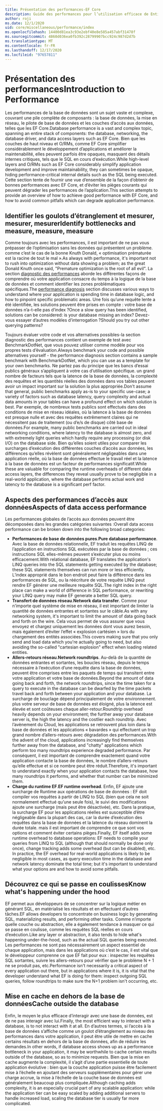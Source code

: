 ```yaml
---
title: Présentation des performances-EF Core
description: Guide des performances pour l’utilisation efficace de Entity Framework Core
author: roji
ms.date: 12/1/2020
uid: core/miscellaneous/performance/index
ms.openlocfilehash: 14400d81ea3c93e2ebf40e8e585a457abf31478f
ms.sourcegitcommit: 4860d036ea0fb392c28799907bcc924c987d2d7b
ms.translationtype: MT
ms.contentlocale: fr-FR
ms.lasthandoff: 12/17/2020
ms.locfileid: "97657811"
---
```

# <a name="introduction-to-performance"></a><span data-ttu-id="621fb-103">Présentation des performances</span><span class="sxs-lookup"><span data-stu-id="621fb-103">Introduction to Performance</span></span>

<span data-ttu-id="621fb-104">Les performances de la base de données sont un sujet vaste et complexe, couvrant une pile complète de composants : la base de données, la mise en réseau, le pilote de base de données et les couches d’accès aux données, telles que les EF Core.</span><span class="sxs-lookup"><span data-stu-id="621fb-104">Database performance is a vast and complex topic, spanning an entire stack of components: the database, networking, the database driver, and data access layers such as EF Core.</span></span> <span data-ttu-id="621fb-105">Bien que les couches de haut niveau et O/RMs, comme EF Core simplifier considérablement le développement d’applications et améliorer la maintenabilité, elles peuvent parfois être opaques, masquant des détails internes critiques, tels que le SQL en cours d’exécution.</span><span class="sxs-lookup"><span data-stu-id="621fb-105">While high-level layers and O/RMs such as EF Core considerably simplify application development and improve maintainability, they can sometimes be opaque, hiding performance-critical internal details such as the SQL being executed.</span></span> <span data-ttu-id="621fb-106">Cette section tente de fournir une vue d’ensemble de la façon d’obtenir de bonnes performances avec EF Core, et d’éviter les pièges courants qui peuvent dégrader les performances de l’application.</span><span class="sxs-lookup"><span data-stu-id="621fb-106">This section attempts to provide an overview of how to achieve good performance with EF Core, and how to avoid common pitfalls which can degrade application performance.</span></span>

## <a name="identify-bottlenecks-and-measure-measure-measure"></a><span data-ttu-id="621fb-107">Identifier les goulots d’étranglement et mesurer, mesurer, mesurer</span><span class="sxs-lookup"><span data-stu-id="621fb-107">Identify bottlenecks and measure, measure, measure</span></span>

<span data-ttu-id="621fb-108">Comme toujours avec les performances, il est important de ne pas vous prépasser de l’optimisation sans les données qui présentent un problème. comme c’est le cas de la bonne Knuth Donald, « optimisation prématurée est la racine de tout le mal ».</span><span class="sxs-lookup"><span data-stu-id="621fb-108">As always with performance, it's important not to rush into optimization without data showing a problem; as the great Donald Knuth once said, "Premature optimization is the root of all evil".</span></span> <span data-ttu-id="621fb-109">La section [diagnostic des performances](xref:core/performance/performance-diagnosis) aborde les différentes façons de comprendre où votre application consacre du temps à la logique de la base de données et comment identifier les zones problématiques spécifiques.</span><span class="sxs-lookup"><span data-stu-id="621fb-109">The [performance diagnosis](xref:core/performance/performance-diagnosis) section discusses various ways to understand where your application is spending time in database logic, and how to pinpoint specific problematic areas.</span></span> <span data-ttu-id="621fb-110">Une fois qu’une requête lente a été identifiée, les solutions peuvent être prises en compte : votre base de données n’a-t-elle pas d’index ?</span><span class="sxs-lookup"><span data-stu-id="621fb-110">Once a slow query has been identified, solutions can be considered: is your database missing an index?</span></span> <span data-ttu-id="621fb-111">Devez-vous essayer d’autres modèles d’interrogation ?</span><span class="sxs-lookup"><span data-stu-id="621fb-111">Should you try out other querying patterns?</span></span>

<span data-ttu-id="621fb-112">Toujours évaluer votre code et vos alternatives possibles-la section diagnostic des performances contient un exemple de test avec BenchmarkDotNet, que vous pouvez utiliser comme modèle pour vos propres tests d’évaluation.</span><span class="sxs-lookup"><span data-stu-id="621fb-112">Always benchmark your code and possible alternatives yourself - the performance diagnosis section contains a sample benchmark with BenchmarkDotNet, which you can use as a template for your own benchmarks.</span></span> <span data-ttu-id="621fb-113">Ne partez pas du principe que les bancs d’essai publics généraux s’appliquent à votre cas d’utilisation spécifique. un grand nombre de facteurs tels que la latence de la base de données, la complexité des requêtes et les quantités réelles des données dans vos tables peuvent avoir un impact important sur la solution la plus appropriée.</span><span class="sxs-lookup"><span data-stu-id="621fb-113">Don't assume that general, public benchmarks apply as-is to your specific use-case; a variety of factors such as database latency, query complexity and actual data amounts in your tables can have a profound effect on which solution is best.</span></span> <span data-ttu-id="621fb-114">Par exemple, de nombreux tests publics sont effectués dans des conditions de mise en réseau idéales, où la latence à la base de données est presque nulle et avec des requêtes extrêmement claires qui ne nécessitent pas de traitement (ou d’e/s de disque) côté base de données.</span><span class="sxs-lookup"><span data-stu-id="621fb-114">For example, many public benchmarks are carried out in ideal networking conditions, where latency to the database is almost zero, and with extremely light queries which hardly require any processing (or disk I/O) on the database side.</span></span> <span data-ttu-id="621fb-115">Bien qu’elles soient utiles pour comparer les surcharges d’exécution des différentes couches d’accès aux données, les différences qu’elles révèlent sont généralement négligeables dans une application réelle, où la base de données effectue le travail réel et la latence à la base de données est un facteur de performances significatif.</span><span class="sxs-lookup"><span data-stu-id="621fb-115">While these are valuable for comparing the runtime overheads of different data access layers, the differences they reveal usually prove to be negligible in a real-world application, where the database performs actual work and latency to the database is a significant perf factor.</span></span>

## <a name="aspects-of-data-access-performance"></a><span data-ttu-id="621fb-116">Aspects des performances d’accès aux données</span><span class="sxs-lookup"><span data-stu-id="621fb-116">Aspects of data access performance</span></span>

<span data-ttu-id="621fb-117">Les performances globales de l’accès aux données peuvent être décomposées dans les grandes catégories suivantes :</span><span class="sxs-lookup"><span data-stu-id="621fb-117">Overall data access performance can be broken down into the following broad categories:</span></span>

* <span data-ttu-id="621fb-118">**Performances de base de données pures**.</span><span class="sxs-lookup"><span data-stu-id="621fb-118">**Pure database performance**.</span></span> <span data-ttu-id="621fb-119">Avec la base de données relationnelle, EF traduit les requêtes LINQ de l’application en instructions SQL exécutées par la base de données ; ces instructions SQL elles-mêmes peuvent s’exécuter plus ou moins efficacement.</span><span class="sxs-lookup"><span data-stu-id="621fb-119">With relational database, EF translates the application's LINQ queries into the SQL statements getting executed by the database; these SQL statements themselves can run more or less efficiently.</span></span> <span data-ttu-id="621fb-120">L’index approprié dans le bon endroit peut faire la différence dans les performances de SQL, ou la réécriture de votre requête LINQ peut rendre EF générer une meilleure requête SQL.</span><span class="sxs-lookup"><span data-stu-id="621fb-120">The right index in the right place can make a world of difference in SQL performance, or rewriting your LINQ query may make EF generate a better SQL query.</span></span>
* <span data-ttu-id="621fb-121">**Transfert de données réseau**.</span><span class="sxs-lookup"><span data-stu-id="621fb-121">**Network data transfer**.</span></span> <span data-ttu-id="621fb-122">Comme pour n’importe quel système de mise en réseau, il est important de limiter la quantité de données entrantes et sortantes sur le câble.</span><span class="sxs-lookup"><span data-stu-id="621fb-122">As with any networking system, it's important to limit the amount of data going back and forth on the wire.</span></span> <span data-ttu-id="621fb-123">Cela vous permet de vous assurer que vous envoyez et chargez uniquement les données dont vous aurez besoin, mais également d’éviter l’effet « explosion cartésien » lors du chargement des entités associées.</span><span class="sxs-lookup"><span data-stu-id="621fb-123">This covers making sure that you only send and load data which you're actually going to need, but also avoiding the so-called "cartesian explosion" effect when loading related entities.</span></span>
* <span data-ttu-id="621fb-124">**Allers-retours réseau**.</span><span class="sxs-lookup"><span data-stu-id="621fb-124">**Network roundtrips**.</span></span> <span data-ttu-id="621fb-125">Au-delà de la quantité de données entrantes et sortantes, les boucles réseau, depuis le temps nécessaire à l’exécution d’une requête dans la base de données, peuvent être comprises entre les paquets de temps qui transitent entre votre application et votre base de données.</span><span class="sxs-lookup"><span data-stu-id="621fb-125">Beyond the amount of data going back and forth, the network roundtrips, since the time taken for a query to execute in the database can be dwarfed by the time packets travel back and forth between your application and your database.</span></span> <span data-ttu-id="621fb-126">La surcharge de bouclage dépend principalement de votre environnement. plus votre serveur de base de données est éloigné, plus la latence est élevée et sont coûteuses chaque aller-retour.</span><span class="sxs-lookup"><span data-stu-id="621fb-126">Roundtrip overhead heavily depends on your environment; the further away your database server is, the high the latency and the costlier each roundtrip.</span></span> <span data-ttu-id="621fb-127">Avec l’avènement du Cloud, les applications se retrouvent plus loin dans la base de données et les applications « bavardes » qui effectuent un trop grand nombre d’allers-retours avec dégradation des performances.</span><span class="sxs-lookup"><span data-stu-id="621fb-127">With the advent of the cloud, applications increasingly find themselves further away from the database, and "chatty" applications which perform too many roundtrips experience degraded performance.</span></span> <span data-ttu-id="621fb-128">Par conséquent, il est important de comprendre exactement quand votre application contacte la base de données, le nombre d’allers-retours qu’elle effectue et si ce nombre peut être réduit.</span><span class="sxs-lookup"><span data-stu-id="621fb-128">Therefore, it's important to understand exactly when your application contacts the database, how many roundtrips it performs, and whether that number can be minimized them.</span></span>
* <span data-ttu-id="621fb-129">**Charge du runtime EF**.</span><span class="sxs-lookup"><span data-stu-id="621fb-129">**EF runtime overhead**.</span></span> <span data-ttu-id="621fb-130">Enfin, EF ajoute une surcharge de Runtime aux opérations de base de données : EF doit compiler vos requêtes à partir de LINQ to SQL (bien que cela ne soit normalement effectué qu’une seule fois), le suivi des modifications ajoute une surcharge (mais peut être désactivée), etc. Dans la pratique, la surcharge EF pour les applications réelles est susceptible d’être négligeable dans la plupart des cas, car la durée d’exécution des requêtes dans la base de données et la latence du réseau dominent la durée totale. mais il est important de comprendre ce que sont vos options et comment éviter certains pièges.</span><span class="sxs-lookup"><span data-stu-id="621fb-130">Finally, EF itself adds some runtime overhead to database operations: EF needs to compile your queries from LINQ to SQL (although that should normally be done only once), change tracking adds some overhead (but can be disabled), etc. In practice, the EF overhead for real-world applications is likely to be negligible in most cases, as query execution time in the database and network latency dominate the total time; but it's important to understand what your options are and how to avoid some pitfalls.</span></span>

## <a name="know-whats-happening-under-the-hood"></a><span data-ttu-id="621fb-131">Découvrez ce qui se passe en coulisses</span><span class="sxs-lookup"><span data-stu-id="621fb-131">Know what's happening under the hood</span></span>

<span data-ttu-id="621fb-132">EF permet aux développeurs de se concentrer sur la logique métier en générant SQL, en matérialisé les résultats et en effectuant d’autres tâches.</span><span class="sxs-lookup"><span data-stu-id="621fb-132">EF allows developers to concentrate on business logic by generating SQL, materializing results, and performing other tasks.</span></span> <span data-ttu-id="621fb-133">Comme n’importe quelle couche ou abstraction, elle a également tendance à masquer ce qui se passe en coulisse, comme les requêtes SQL réelles en cours d’exécution.</span><span class="sxs-lookup"><span data-stu-id="621fb-133">Like any layer or abstraction, it also tends to hide what's happening under-the-hood, such as the actual SQL queries being executed.</span></span> <span data-ttu-id="621fb-134">Les performances ne sont pas nécessairement un aspect essentiel de chaque application, mais dans les applications où c’est le cas, il est vital que le développeur comprenne ce que EF fait pour eux : inspecter les requêtes SQL sortantes, suivre les allers-retours pour vérifier que le problème N + 1 ne se produit pas, etc.</span><span class="sxs-lookup"><span data-stu-id="621fb-134">Performance isn't necessarily a critical aspect of every application out there, but in applications where it is, it is vital that the developer understand what EF is doing for them: inspect outgoing SQL queries, follow roundtrips to make sure the N+1 problem isn't occurring, etc.</span></span>

## <a name="cache-outside-the-database"></a><span data-ttu-id="621fb-135">Mise en cache en dehors de la base de données</span><span class="sxs-lookup"><span data-stu-id="621fb-135">Cache outside the database</span></span>

<span data-ttu-id="621fb-136">Enfin, le moyen le plus efficace d’interagir avec une base de données, est de ne pas interagir avec lui.</span><span class="sxs-lookup"><span data-stu-id="621fb-136">Finally, the most efficient way to interact with a database, is to not interact with it at all.</span></span> <span data-ttu-id="621fb-137">En d’autres termes, si l’accès à la base de données s’affiche comme un goulot d’étranglement au niveau des performances dans votre application, il peut être utile de mettre en cache certains résultats en dehors de la base de données, afin de réduire les demandes.</span><span class="sxs-lookup"><span data-stu-id="621fb-137">In other words, if database access shows up as a performance bottleneck in your application, it may be worthwhile to cache certain results outside of the database, so as to minimize requests.</span></span> <span data-ttu-id="621fb-138">Bien que la mise en cache augmente la complexité, il s’agit d’une partie essentielle de toute application évolutive : bien que la couche application puisse être facilement mise à l’échelle en ajoutant des serveurs supplémentaires pour gérer une charge accrue, la mise à l’échelle de la couche base de données est généralement beaucoup plus compliquée.</span><span class="sxs-lookup"><span data-stu-id="621fb-138">Although caching adds complexity, it is an especially crucial part of any scalable application: while the application tier can be easy scaled by adding additional servers to handle increased load, scaling the database tier is usually far more complicated.</span></span>
